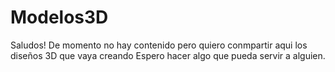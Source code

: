 # Modelos3D
Saludos!
De momento no hay contenido pero quiero conmpartir aqui los diseños 3D que vaya creando
Espero hacer algo que pueda servir a alguien.
